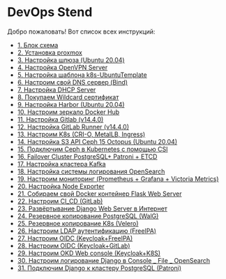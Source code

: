 # DevOps Stend

Добро пожаловать! Вот список всех инструкций:

- [1. Блок схема](1_блок%20схема.md)
- [2. Установка proxmox](2_установка%20proxmox.md)
- [3. Настройка шлюза (Ubuntu 20.04)](3_Настройка%20шлюза%20(Ubuntu%2020.04).md)
- [4. Настройка OpenVPN Server](4_Настройка%20OpenVPN%20Server.md)
- [5. Настройка шаблона k8s-UbuntuTemplate](5_Настройка%20шаблона%20k8s-UbuntuTemplate.md)
- [6. Настроим свой DNS сервер (Bind)](6_Настроим%20свой%20DNS%20сервер%20(Bind).md)
- [7. Настройка DHCP Server](7_Настройка%20DHCP%20Server.md)
- [8. Покупаем Wildcard сертификат](8_Покупаем%20Wildcard%20сертификат.md)
- [9. Настройка Harbor (Ubuntu 20.04)](9_Настройка%20Harbor%20(Ubuntu%2020.04).md)
- [10. Настроим зеркало Docker Hub](10_Настроим%20зеркало%20Docker%20Hub.md)
- [11. Настройка Gitlab (v14.4.0)](11_Настройка%20Gitlab%20(v14.4.0).md)
- [12. Настройка GitLab Runner (v14.4.0)](12_Настройка%20GitLab%20Runner%20(v14.4.0).md)
- [13. Настроим K8s (CRI-O, MetalLB, Ingress)](13_Настроим%20K8s%20(CRI-O,%20MetalLB,%20Ingress).md)
- [14. Настройка S3 API Ceph 15 Octopus (Ubuntu 20.04)](14_Настройка%20S3%20API%20Ceph%2015%20Octopus%20(Ubuntu%2020.04).md)
- [15. Подключим Ceph в Kubernetes с помощью CSI](15_Подключим%20Ceph%20в%20Kubernetes%20с%20помощью%20CSI.md)
- [16. Failover Cluster PostgreSQL+ Patroni + ETCD](16_Failover%20Cluster%20PostgreSQL+%20Patroni%20+%20ETCD.md)
- [17. Настройка кластера Kafka](17_Настройка%20кластера%20Kafka.md)
- [18. Настройка системы логирования OpenSearch](18_Настройка%20системы%20логирования%20OpenSearch.md)
- [19. Настроим мониторинг (Prometheus + Grafana + Victoria Metrics)](19_Настроим%20мониторинг%20(Prometheus%20+%20Grafana%20+%20Victoria%20Metrics).md)
- [20. Настройка Node Exporter](20_Настройка%20Node%20Exporter.md)
- [21. Собираем свой Docker контейнер Flask Web Server](21_Собираем%20свой%20Docker%20контейнер%20Flask%20Web%20Server.md)
- [22. Настроим CI_CD (GitLab)](22_Настроим%20CI_CD%20(GitLab).md)
- [23. Развёртывание Django Web Server в Интернет](23_Развёртывание%20Django%20Web%20Server%20в%20Интенет.md)
- [24. Резервное копирование PostgreSQL (WalG)](24_Резервное%20копирование%20РоstgrеSQL%20(WalG).md)
- [25. Резервное копирование K8s (Velero)](25_Резервное%20копирование%20K8s%20(Velero).md)
- [26. Настроим LDAP аутентификацию (FreeIPA)](26_Настроим%20LDAP%20аутентификацию%20(FreeIPA).md)
- [27. Настроим OIDC (Keycloak+FreeIPA)](27_Настроим%20OIDC%20(Keycloak+FreeIPA).md)
- [28. Настроим OIDC (Keycloak+GitLab)](28_Настроим%20OIDC%20(Keycloak+GitLab).md)
- [29. Настроим OKD Web console (Keycloak+K8S)](29_Настроим%20OKD%20Web%20console%20(Keycloak+K8S).md)
- [30. Настроим логирование Django в Console _ File _ OpenSearch](30_Настроим%20логирование%20Django%20в%20Console%20_%20File%20_%20OpenSearch.md)
- [31. Подключим Django к кластеру PostgreSQL (Patroni)](31_Подключим%20Django%20к%20кластеру%20PostgreSQL%20(Patroni).md)
